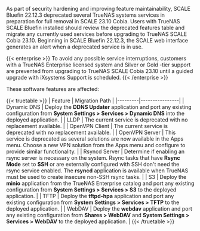 ---
---

As part of security hardening and improving feature maintainability, SCALE Bluefin 22.12.3 deprecated several TrueNAS systems services in preparation for full removal in SCALE 23.10 Cobia.
Users with TrueNAS SCALE Bluefin installed should review the deprecated features table and migrate any currently used services before upgrading to TrueNAS SCALE Cobia 23.10.
Beginning in SCALE Bluefin 22.12.3, the SCALE web interface generates an alert when a deprecated service is in use.

{{< enterprise >}}
To avoid any possible service interruptions, customers with a TrueNAS Enterprise licensed system and Silver or Gold -tier support are prevented from upgrading to TrueNAS SCALE Cobia 23.10 until a guided upgrade with iXsystems Support is scheduled.
{{< /enterprise >}}

These software features are affected:

{{< truetable >}}
| Feature | Migration Path |
|---------|----------------|
| Dynamic DNS | Deploy the **DDNS Updater** application and port any existing configuration from **System Settings > Services > Dynamic DNS** into the deployed application. |
| LLDP | The current service is deprecated with no replacement available. |
| OpenVPN Client | The current service is deprecated with no replacement available. |
| OpenVPN Server | This service is deprecated as several solutions are now available in the Apps menu. Choose a new VPN solution from the Apps menu and configure to provide similar functionality. |
| Rsyncd Server | Determine if enabling an rsync server is necessary on the system. Rsync tasks that have **Rsync Mode** set to **SSH** or are externally configured with SSH don't need the rsync service enabled. The **rsyncd** application is available when TrueNAS must be used to create insecure non-SSH rsync tasks. |
| S3 | Deploy the **minio** application from the TrueNAS Enterprise catalog and port any existing configuration from **System Settings > Services > S3** to the deployed application. |
| TFTP | Deploy the **tftpd-hpa** application and port any existing configuration from **System Settings > Services > TFTP** to the deployed application. |
| WebDAV | Deploy the **webdav** application and port any existing configuration from **Shares > WebDAV** and **System Settings > Services > WebDAV** to the deployed application. |
{{< /truetable >}}
